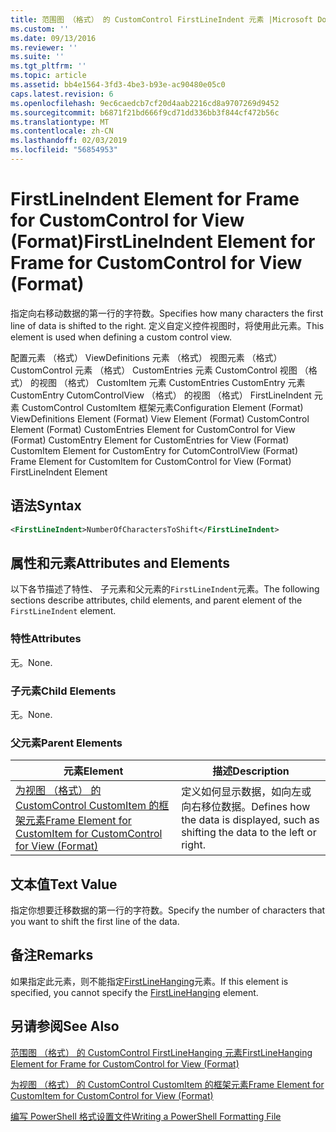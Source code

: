 ```yaml
---
title: 范围图 （格式） 的 CustomControl FirstLineIndent 元素 |Microsoft Docs
ms.custom: ''
ms.date: 09/13/2016
ms.reviewer: ''
ms.suite: ''
ms.tgt_pltfrm: ''
ms.topic: article
ms.assetid: bb4e1564-3fd3-4be3-b93e-ac90480e05c0
caps.latest.revision: 6
ms.openlocfilehash: 9ec6caedcb7cf20d4aab2216cd8a9707269d9452
ms.sourcegitcommit: b6871f21bd666f9cd71dd336bb3f844cf472b56c
ms.translationtype: MT
ms.contentlocale: zh-CN
ms.lasthandoff: 02/03/2019
ms.locfileid: "56854953"
---
```

# <a name="firstlineindent-element-for-frame-for-customcontrol-for-view-format"></a><span data-ttu-id="d0f71-102">FirstLineIndent Element for Frame for CustomControl for View (Format)</span><span class="sxs-lookup"><span data-stu-id="d0f71-102">FirstLineIndent Element for Frame for CustomControl for View (Format)</span></span>

<span data-ttu-id="d0f71-103">指定向右移动数据的第一行的字符数。</span><span class="sxs-lookup"><span data-stu-id="d0f71-103">Specifies how many characters the first line of data is shifted to the right.</span></span> <span data-ttu-id="d0f71-104">定义自定义控件视图时，将使用此元素。</span><span class="sxs-lookup"><span data-stu-id="d0f71-104">This element is used when defining a custom control view.</span></span>

<span data-ttu-id="d0f71-105">配置元素 （格式） ViewDefinitions 元素 （格式） 视图元素 （格式） CustomControl 元素 （格式） CustomEntries 元素 CustomControl 视图 （格式） 的视图 （格式） CustomItem 元素 CustomEntries CustomEntry 元素CustomEntry CutomControlView （格式） 的视图 （格式） FirstLineIndent 元素 CustomControl CustomItem 框架元素</span><span class="sxs-lookup"><span data-stu-id="d0f71-105">Configuration Element (Format) ViewDefinitions Element (Format) View Element (Format) CustomControl Element (Format) CustomEntries Element for CustomControl for View (Format) CustomEntry Element for CustomEntries for View (Format) CustomItem Element for CustomEntry for CutomControlView (Format) Frame Element for CustomItem for CustomControl for View (Format) FirstLineIndent Element</span></span>

## <a name="syntax"></a><span data-ttu-id="d0f71-106">语法</span><span class="sxs-lookup"><span data-stu-id="d0f71-106">Syntax</span></span>

```xml
<FirstLineIndent>NumberOfCharactersToShift</FirstLineIndent>
```

## <a name="attributes-and-elements"></a><span data-ttu-id="d0f71-107">属性和元素</span><span class="sxs-lookup"><span data-stu-id="d0f71-107">Attributes and Elements</span></span>

<span data-ttu-id="d0f71-108">以下各节描述了特性、 子元素和父元素的`FirstLineIndent`元素。</span><span class="sxs-lookup"><span data-stu-id="d0f71-108">The following sections describe attributes, child elements, and parent element of the `FirstLineIndent` element.</span></span>

### <a name="attributes"></a><span data-ttu-id="d0f71-109">特性</span><span class="sxs-lookup"><span data-stu-id="d0f71-109">Attributes</span></span>

<span data-ttu-id="d0f71-110">无。</span><span class="sxs-lookup"><span data-stu-id="d0f71-110">None.</span></span>

### <a name="child-elements"></a><span data-ttu-id="d0f71-111">子元素</span><span class="sxs-lookup"><span data-stu-id="d0f71-111">Child Elements</span></span>

<span data-ttu-id="d0f71-112">无。</span><span class="sxs-lookup"><span data-stu-id="d0f71-112">None.</span></span>

### <a name="parent-elements"></a><span data-ttu-id="d0f71-113">父元素</span><span class="sxs-lookup"><span data-stu-id="d0f71-113">Parent Elements</span></span>

|<span data-ttu-id="d0f71-114">元素</span><span class="sxs-lookup"><span data-stu-id="d0f71-114">Element</span></span>|<span data-ttu-id="d0f71-115">描述</span><span class="sxs-lookup"><span data-stu-id="d0f71-115">Description</span></span>|
|-------------|-----------------|
|[<span data-ttu-id="d0f71-116">为视图 （格式） 的 CustomControl CustomItem 的框架元素</span><span class="sxs-lookup"><span data-stu-id="d0f71-116">Frame Element for CustomItem for CustomControl for View (Format)</span></span>](./frame-element-for-customitem-for-customcontrol-for-view-format.md)|<span data-ttu-id="d0f71-117">定义如何显示数据，如向左或向右移位数据。</span><span class="sxs-lookup"><span data-stu-id="d0f71-117">Defines how the data is displayed, such as shifting the data to the left or right.</span></span>|

## <a name="text-value"></a><span data-ttu-id="d0f71-118">文本值</span><span class="sxs-lookup"><span data-stu-id="d0f71-118">Text Value</span></span>

<span data-ttu-id="d0f71-119">指定你想要迁移数据的第一行的字符数。</span><span class="sxs-lookup"><span data-stu-id="d0f71-119">Specify the number of characters that you want to shift the first line of the data.</span></span>

## <a name="remarks"></a><span data-ttu-id="d0f71-120">备注</span><span class="sxs-lookup"><span data-stu-id="d0f71-120">Remarks</span></span>

<span data-ttu-id="d0f71-121">如果指定此元素，则不能指定[FirstLineHanging](./firstlinehanging-element-for-frame-for-customcontrol-for-view-format.md)元素。</span><span class="sxs-lookup"><span data-stu-id="d0f71-121">If this element is specified, you cannot specify the [FirstLineHanging](./firstlinehanging-element-for-frame-for-customcontrol-for-view-format.md) element.</span></span>

## <a name="see-also"></a><span data-ttu-id="d0f71-122">另请参阅</span><span class="sxs-lookup"><span data-stu-id="d0f71-122">See Also</span></span>

[<span data-ttu-id="d0f71-123">范围图 （格式） 的 CustomControl FirstLineHanging 元素</span><span class="sxs-lookup"><span data-stu-id="d0f71-123">FirstLineHanging Element for Frame for CustomControl for View (Format)</span></span>](./firstlinehanging-element-for-frame-for-customcontrol-for-view-format.md)

[<span data-ttu-id="d0f71-124">为视图 （格式） 的 CustomControl CustomItem 的框架元素</span><span class="sxs-lookup"><span data-stu-id="d0f71-124">Frame Element for CustomItem for CustomControl for View (Format)</span></span>](./frame-element-for-customitem-for-customcontrol-for-view-format.md)

[<span data-ttu-id="d0f71-125">编写 PowerShell 格式设置文件</span><span class="sxs-lookup"><span data-stu-id="d0f71-125">Writing a PowerShell Formatting File</span></span>](./writing-a-powershell-formatting-file.md)
